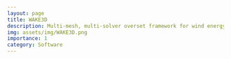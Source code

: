 ```yaml
---
layout: page
title: WAKE3D
description: Multi-mesh, multi-solver overset framework for wind energy and aerospace applications.
img: assets/img/WAKE3D.png
importance: 1
category: Software
---
```


